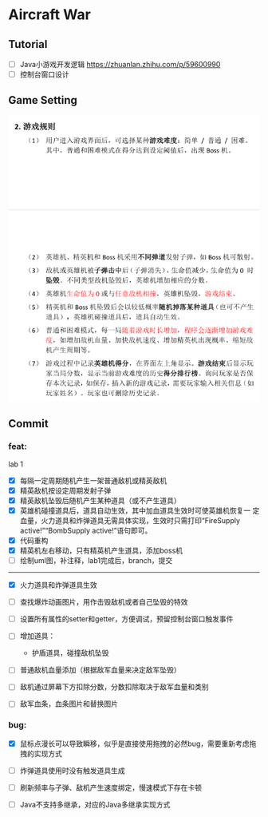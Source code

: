 # Aircraft War

## Tutorial

- [ ] Java小游戏开发逻辑 https://zhuanlan.zhihu.com/p/59600990 
- [ ] 控制台窗口设计

## Game Setting

![image-20220321120554609](assets/image-20220321120554609.png)

## Commit

### feat:

lab 1

- [x] 每隔一定周期随机产生一架普通敌机或精英敌机
- [x] 精英敌机按设定周期发射子弹
- [x] 精英敌机坠毁后随机产生某种道具（或不产生道具）
- [x] 英雄机碰撞道具后，道具自动生效，其中加血道具生效时可使英雄机恢复一
  定血量，火力道具和炸弹道具无需具体实现，生效时只需打印“FireSupply
  active!”“BombSupply active!”语句即可。
- [x] 代码重构
- [x] 精英机左右移动，只有精英机产生道具，添加boss机
- [ ] 绘制uml图，补注释，lab1完成后，branch，提交

---

- [x] 火力道具和炸弹道具生效

- [ ] 查找爆炸动画图片，用作击毁敌机或者自己坠毁的特效
- [ ] 设置所有属性的setter和getter，方便调试，预留控制台窗口触发事件
- [ ] 增加道具：
  * 护盾道具，碰撞敌机坠毁
- [ ] 普通敌机血量添加（根据敌军血量来决定敌军坠毁）

- [ ] 敌机通过屏幕下方扣除分数，分数扣除取决于敌军血量和类别
- [ ] 敌军血条，血条图片和替换图片

### bug:

- [x] 鼠标点漫长可以导致瞬移，似乎是直接使用拖拽的必然bug，需要重新考虑拖拽的实现方式
- [ ] 炸弹道具使用时没有触发道具生成
- [ ] 刷新频率与子弹、敌机产生速度绑定，慢速模式下存在卡顿
- [ ] Java不支持多继承，对应的Java多继承实现方式

